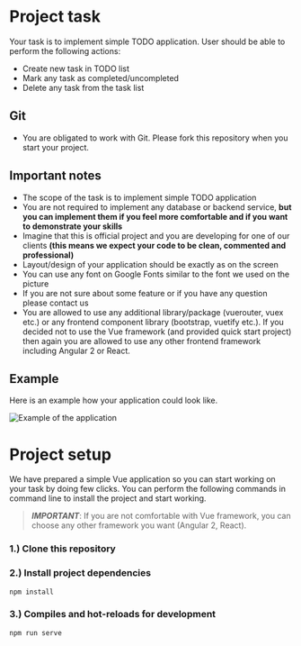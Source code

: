 # Project task

Your task is to implement simple TODO application. User should be able to perform the following actions: 

* Create new task in TODO list
* Mark any task as completed/uncompleted
* Delete any task from the task list

## Git
* You are obligated to work with Git. Please fork this repository when you start your project.

## Important notes

* The scope of the task is to implement simple TODO application
* You are not required to implement any database or backend service, **but you can implement them if you feel more comfortable and if you want to demonstrate your skills**
* Imagine that this is official project and you are developing for one of our clients **(this means we expect your code to be clean, commented and professional)**
* Layout/design of your application should be exactly as on the screen
* You can use any font on Google Fonts similar to the font we used on the picture
* If you are not sure about some feature or if you have any question please contact us
* You are allowed to use any additional library/package (vuerouter, vuex etc.) or any frontend component library (bootstrap, vuetify etc.). If you decided not to use the Vue framework (and provided quick start project) then again you are allowed to use any other frontend framework including Angular 2 or React.


## Example

Here is an example how your application could look like.

![Example of the application](https://github.com/amirduran/interview-task/blob/master/app-example.png?raw=true)


# Project setup

We have prepared a simple Vue application so you can start working on your task by doing few clicks. You can perform the following commands in command line to install the project and start working.

> ***IMPORTANT***: If you are not comfortable with Vue framework, you can choose any other framework you want (Angular 2, React). 

### 1.) Clone this repository

### 2.) Install project dependencies
```
npm install
```

### 3.) Compiles and hot-reloads for development
```
npm run serve
```
